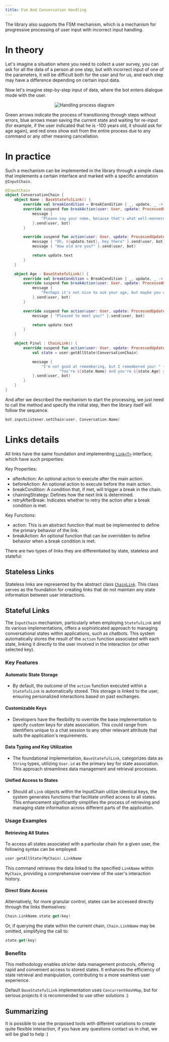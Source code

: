 ```yaml
---
title: Fsm And Conversation Handling
---
```


The library also supports the FSM mechanism, which is a mechanism for progressive processing of user input with incorrect input handling.

# In theory

Let's imagine a situation where you need to collect a user survey, you can ask for all the data of a person at one step, but with incorrect input of one of the parameters, it will be difficult both for the user and for us, and each step may have a difference depending on certain input data.

Now let's imagine step-by-step input of data, where the bot enters dialogue mode with the user.

<p align="center">
  <img src="https://github.com/vendelieu/telegram-bot/assets/3987067/2e84fa00-e59c-4352-8665-83be3b971e7b" alt="Handling process diagram" />
</p>

Green arrows indicate the process of transitioning through steps without errors, blue arrows mean saving the current state and waiting for re-input (for example, if the user indicated that he is -100 years old, it should ask for age again), and red ones show exit from the entire process due to any command or any other meaning cancellation.

# In practice

Such a mechanism can be implemented in the library through a simple class that implements a certain interface and marked with a specific annotation `@InputChain`.


```kotlin
@InputChain
object ConversationChain {
    object Name : BaseStatefulLink() {
        override val breakCondition = BreakCondition { _, update, _ -> update.text.isBlank() }
        override suspend fun breakAction(user: User, update: ProcessedUpdate, bot: TelegramBot) {
            message {
                "Please say your name, because that's what well-mannered people do :)"
            }.send(user, bot)
        }

        override suspend fun action(user: User, update: ProcessedUpdate, bot: TelegramBot): String {
            message { "Oh, ${update.text}, hey there" }.send(user, bot)
            message { "How old are you?" }.send(user, bot)

            return update.text
        }
    }

    object Age : BaseStatefulLink() {
        override val breakCondition = BreakCondition { _, update, _ -> update.text.toIntOrNull() == null }
        override suspend fun breakAction(user: User, update: ProcessedUpdate, bot: TelegramBot) {
            message {
                "Perhaps it's not nice to ask your age, but maybe you can tell me anyway."
            }.send(user, bot)
        }

        override suspend fun action(user: User, update: ProcessedUpdate, bot: TelegramBot): String {
            message { "Pleased to meet you!" }.send(user, bot)

            return update.text
        }
    }

    object Final : ChainLink() {
        override suspend fun action(user: User, update: ProcessedUpdate, bot: TelegramBot) {
            val state = user.getAllState(ConversationChain)

            message {
                "I'm not good at remembering, but I remembered you! " +
                        "You're ${state.Name} and you're ${state.Age} years old."
            }.send(user, bot)
        }
    }
}
```

And after we described the mechanism to start the processing, we just need to call the method and specify the initial step, then the library itself will follow the sequence.

```kotlin
bot.inputListener.setChain(user, Conversation.Name)
```

# Links details

All links have the same foundation and implementing [`Link<T>`](https://vendelieu.github.io/telegram-bot/telegram-bot/eu.vendeli.tgbot.types.internal.chain/-link/index.html) interface, which have such properties:

Key Properties:

* afterAction: An optional action to execute after the main action.
* beforeAction: An optional action to execute before the main action.
* breakCondition: A condition that, if met, will trigger a break in the chain.
* chainingStrategy: Defines how the next link is determined.
* retryAfterBreak: Indicates whether to retry the action after a break condition is met.

Key Functions:

* action: This is an abstract function that must be implemented to define the primary behavior of the link.
* breakAction: An optional function that can be overridden to define behavior when a break condition is met.


There are two types of links they are differentiated by state, stateless and stateful:

## Stateless Links

Stateless links are represented by the abstract class [`ChainLink`](https://vendelieu.github.io/telegram-bot/telegram-bot/eu.vendeli.tgbot.types.internal/-chain-link/index.html). This class serves as the foundation for creating links that do not maintain any state information between user interactions.

## Stateful Links

The `InputChain` mechanism, particularly when employing `StatefulLink` and its various implementations, offers a sophisticated approach to managing conversational states within applications, such as chatbots. This system automatically stores the result of the `action` function associated with each state, linking it directly to the user involved in the interaction (or other selected key).

### Key Features

#### Automatic State Storage

- By default, the outcome of the `action` function executed within a `StatefulLink` is automatically stored. This storage is linked to the user, ensuring personalized interactions based on past exchanges.
  
#### Customizable Keys

- Developers have the flexibility to override the base implementation to specify custom keys for state association. This could range from identifiers unique to a chat session to any other relevant attribute that suits the application's requirements.

#### Data Typing and Key Utilization

- The foundational implementation, `BaseStatefulLink`, categorizes data as `String` types, utilizing `User.id` as the primary key for state association. This approach streamlines data management and retrieval processes.

#### Unified Access to States

- Should all `Link` objects within the InputChain utilize identical keys, the system generates functions that facilitate unified access to all states. This enhancement significantly simplifies the process of retrieving and managing state information across different parts of the application.

### Usage Examples

#### Retrieving All States

To access all states associated with a particular chain for a given user, the following syntax can be employed:
```kotlin
user.getAllState(MyChain).LinkName
```
This command retrieves the data linked to the specified `LinkName` within `MyChain`, providing a comprehensive overview of the user's interaction history.

#### Direct State Access

Alternatively, for more granular control, states can be accessed directly through the links themselves:
```kotlin
Chain.LinkName.state.get(key)
```
Or, if querying the state within the current chain, `Chain.LinkName` may be omitted, simplifying the call to:
```kotlin
state.get(key)
```

### Benefits

This methodology enables stricter data management protocols, offering rapid and convenient access to stored states. It enhances the efficiency of state retrieval and manipulation, contributing to a more seamless user experience.

Default `BaseStatefulLink` implementation uses `ConcurrentHashMap`, but for serious projects it is recommended to use other solutions :)

## Summarizing

It is possible to use the proposed tools with different variations to create quite flexible interaction, if you have any questions contact us in chat, we will be glad to help :)
